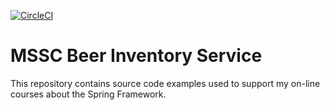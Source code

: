 [![CircleCI](https://circleci.com/gh/amit-agrawal10-git/micro-beer-inventory-service.svg?style=svg)](https://circleci.com/gh/amit-agrawal10-git/micro-beer-inventory-service)
# MSSC Beer Inventory Service

This repository contains source code examples used to support my on-line courses about the Spring Framework.
